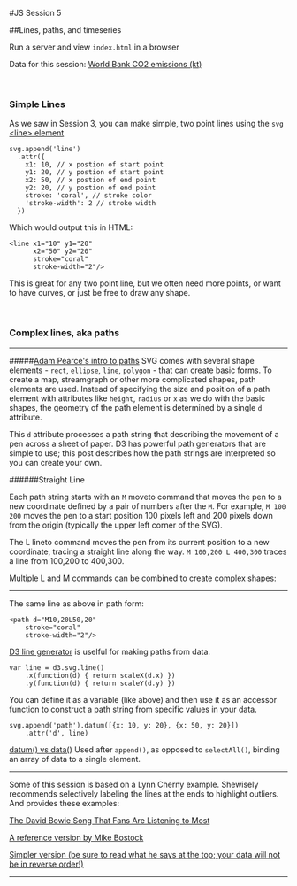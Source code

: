 #JS Session 5

##Lines, paths, and timeseries

Run a server and view `index.html` in a browser

Data for this session: [World Bank CO2 emissions (kt)](http://data.worldbank.org/indicator/EN.ATM.CO2E.KT?page=6)

<br>

### Simple Lines

As we saw in Session 3, you can make simple, two point lines using the `svg` [&#60;line&#62; element](https://developer.mozilla.org/en-US/docs/Web/SVG/Element/line)

	svg.append('line')
	  .attr({
	    x1: 10, // x postion of start point
	    y1: 20, // y postion of start point
	    x2: 50, // x postion of end point
	    y2: 20, // y postion of end point
	    stroke: 'coral', // stroke color
	    'stroke-width': 2 // stroke width
	  })

Which would output this in HTML:

    <line x1="10" y1="20" 
          x2="50" y2="20" 
          stroke="coral" 
          stroke-width="2"/>

This is great for any two point line, but we often need more points, or want to have curves, or just be free to draw any shape.

<br>

### Complex lines, aka paths

----------------
#####[Adam Pearce's intro to paths](http://roadtolarissa.com/blog/2015/02/22/svg-path-strings/)
SVG comes with several shape elements - `rect`, `ellipse`, `line`, `polygon` - that can create basic forms. To create a map, streamgraph or other more complicated shapes, path elements are used. Instead of specifying the size and position of a path element with attributes like `height`, `radius` or `x` as we do with the basic shapes, the geometry of the path element is determined by a single `d` attribute.

This `d` attribute processes a path string that describing the movement of a pen across a sheet of paper. D3 has powerful path generators that are simple to use; this post describes how the path strings are interpreted so you can create your own.

######Straight Line

Each path string starts with an `M` moveto command that moves the pen to a new coordinate defined by a pair of numbers after the `M`. For example, `M 100 200` moves the pen to a start position 100 pixels left and 200 pixels down from the origin (typically the upper left corner of the SVG).

The L lineto command moves the pen from its current position to a new coordinate, tracing a straight line along the way. `M 100,200 L 400,300` traces a line from 100,200 to 400,300.

Multiple L and M commands can be combined to create complex shapes:

----------------


The same line as above in path form:

	<path d="M10,20L50,20"
		stroke="coral" 
    	stroke-width="2"/>
    	
    	

[D3 line generator](https://github.com/mbostock/d3/wiki/SVG-Shapes#_line) is uselful for making paths from data.
	
	var line = d3.svg.line()
	    .x(function(d) { return scaleX(d.x) })
	    .y(function(d) { return scaleY(d.y) })

You can define it as a variable (like above) and then use it as an accessor function to construct a path string from specific values in your data.

	svg.append('path').datum([{x: 10, y: 20}, {x: 50, y: 20}])
    	.attr('d', line)
    	
[datum() vs data()](https://github.com/mbostock/d3/wiki/Selections#datum) Used after `append()`, as opposed to `selectAll()`, binding an array of data to a single element.

----------------
Some of this session is based on a Lynn Cherny example. Shewisely recommends selectively labeling the lines at the ends to highlight outliers. And provides these examples:

[The David Bowie Song That Fans Are Listening to Most](http://www.nytimes.com/interactive/2016/01/12/upshot/david-bowie-songs-that-fans-are-listening-most-heroes-starman-major-tom.html)

[A reference version by Mike Bostock](http://bl.ocks.org/mbostock/3884955)

[Simpler version (be sure to read what he says at the top; your data will not be in reverse order!)](http://bl.ocks.org/d3noob/8603837)

----------------